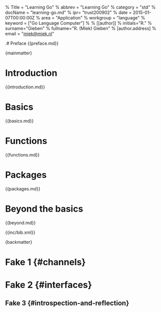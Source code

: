 % Title = "Learning Go"
% abbrev = "Learning Go"
% category = "std"
% docName = "learning-go.md"
% ipr= "trust200902"
% date = 2015-01-07T00:00:00Z
% area = "Application"
% workgroup = "language"
% keyword = ["Go Language Computer"]
%
% [[author]]
% initials="R."
% surname="Gieben"
% fullname="R. (Miek) Gieben"
%   [author.address]
%   email = "miek@miek.nl"


.# Preface
{{preface.md}}


{mainmatter}


# Introduction
{{introduction.md}}


# Basics
{{basics.md}}


# Functions
{{functions.md}}


# Packages
{{packages.md}}


# Beyond the basics
{{beyond.md}}


{{inc/bib.xml}}


{backmatter}


<!-- fake stuff to fix the reference for the time begin -->
# Fake 1 {#channels}

# Fake 2 {#interfaces}

## Fake 3 {#introspection-and-reflection}
